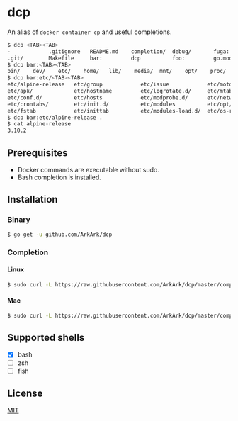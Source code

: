 dcp
===

An alias of `docker container cp` and useful completions.

```sh
$ dcp <TAB><TAB>
-            .gitignore   README.md    completion/  debug/       fuga:        go.sum       internal/
.git/        Makefile     bar:         dcp          foo:         go.mod       hoge:        main.go
$ dcp bar:<TAB><TAB>
bin/    dev/    etc/    home/   lib/    media/  mnt/    opt/    proc/   root/   run/    sbin/   srv/    sys/    tmp/    usr/    var/
$ dcp bar:etc/<TAB><TAB>
etc/alpine-release   etc/group            etc/issue            etc/motd             etc/passwd           etc/resolv.conf      etc/ssl/
etc/apk/             etc/hostname         etc/logrotate.d/     etc/mtab             etc/periodic/        etc/securetty        etc/sysctl.conf
etc/conf.d/          etc/hosts            etc/modprobe.d/      etc/network/         etc/profile          etc/services         etc/sysctl.d/
etc/crontabs/        etc/init.d/          etc/modules          etc/opt/             etc/profile.d/       etc/shadow           etc/udhcpd.conf
etc/fstab            etc/inittab          etc/modules-load.d/  etc/os-release       etc/protocols        etc/shells
$ dcp bar:etc/alpine-release .
$ cat alpine-release
3.10.2
```

## Prerequisites

- Docker commands are executable without sudo.
- Bash completion is installed.

## Installation

### Binary

```sh
$ go get -u github.com/ArkArk/dcp
```

### Completion

#### Linux

```sh
$ sudo curl -L https://raw.githubusercontent.com/ArkArk/dcp/master/completion/dcp -o /etc/bash_completion.d/dcp
```

#### Mac

```sh
$ sudo curl -L https://raw.githubusercontent.com/ArkArk/dcp/master/completion/dcp -o /usr/local/etc/bash_completion.d/dcp
```

## Supported shells

- [x] bash
- [ ] zsh
- [ ] fish

## License

[MIT](https://github.com/ArkArk/dcp/blob/master/LICENSE)
